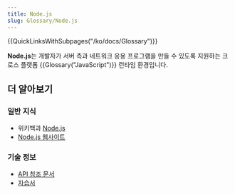 ```yaml
---
title: Node.js
slug: Glossary/Node.js
---
```


{{QuickLinksWithSubpages("/ko/docs/Glossary")}}

**Node.js**는 개발자가 서버 측과 네트워크 응용 프로그램을 만들 수 있도록 지원하는 크로스 플랫폼 {{Glossary("JavaScript")}} 런타임 환경입니다.

## 더 알아보기

### 일반 지식

- 위키백과 [Node.js](https://ko.wikipedia.org/wiki/Node.js)
- [Node.js 웹사이트](https://nodejs.org/)

### 기술 정보

- [API 참조 문서](https://nodejs.org/api/)
- [자습서](https://nodejs.org/documentation/tutorials/)
